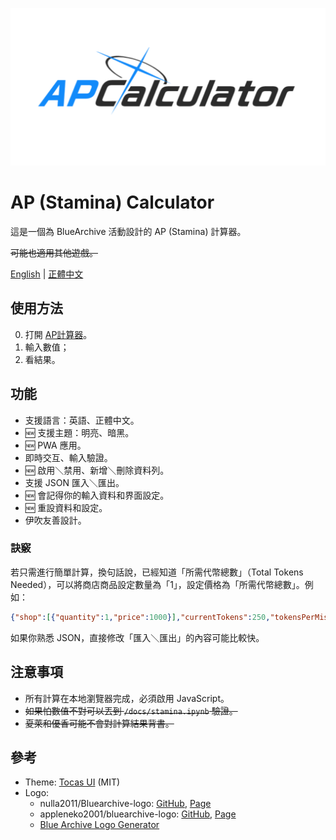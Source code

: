 ![Stamina Calculator](/assets/images/open_graph.png)

# AP (Stamina) Calculator

這是一個為 BlueArchive 活動設計的 AP (Stamina) 計算器。

~~可能也適用其他遊戲。~~

[English](/readme.md) | [正體中文](/docs/readme_zh-TW.md)

## 使用方法

0. 打開 [AP計算器](https://undecv.github.io/APCalculator/)。
1. 輸入數值；
2. 看結果。

## 功能

- 支援語言：英語、正體中文。
- 🆕 支援主題：明亮、暗黑。
- 🆕 PWA 應用。
- 即時交互、輸入驗證。
- 🆕 啟用＼禁用、新增＼刪除資料列。
- 支援 JSON 匯入＼匯出。
- 🆕 會記得你的輸入資料和界面設定。
- 🆕 重設資料和設定。
- 伊吹友善設計。

### 訣竅

若只需進行簡單計算，換句話說，已經知道「所需代幣總數」（Total Tokens Needed），可以將商店商品設定數量為「1」，設定價格為「所需代幣總數」。例如：

```json
{"shop":[{"quantity":1,"price":1000}],"currentTokens":250,"tokensPerMission":50,"staminaPerMission":20}
```

如果你熟悉 JSON，直接修改「匯入＼匯出」的內容可能比較快。

## 注意事項

- 所有計算在本地瀏覽器完成，必須啟用 JavaScript。
- ~~如果怕數值不對可以丟到 `/docs/stamina.ipynb` 驗證。~~
- ~~夏萊和優香可能不會對計算結果背書。~~

## 參考

- Theme: [Tocas UI](https://github.com/teacat/tocas) (MIT)
- Logo:
    - nulla2011/Bluearchive-logo: [GitHub](https://github.com/nulla2011/Bluearchive-logo), [Page](https://lab.nulla.top/ba-logo)
    - appleneko2001/bluearchive-logo: [GitHub](https://github.com/appleneko2001/bluearchive-logo), [Page](https://appleneko2001-bluearchive-logo.vercel.app/)
    - [Blue Archive Logo Generator](https://symbolon.pages.dev/)
